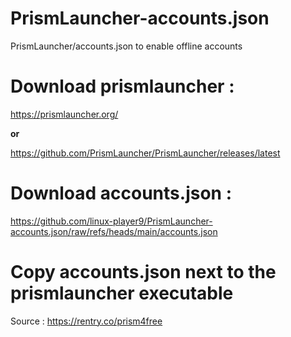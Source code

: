 # PrismLauncher-accounts.json
PrismLauncher/accounts.json to enable offline accounts
# Download prismlauncher :
https://prismlauncher.org/

**or**
    
https://github.com/PrismLauncher/PrismLauncher/releases/latest
# Download accounts.json :
https://github.com/linux-player9/PrismLauncher-accounts.json/raw/refs/heads/main/accounts.json
# Copy accounts.json next to the prismlauncher executable
Source :
https://rentry.co/prism4free
